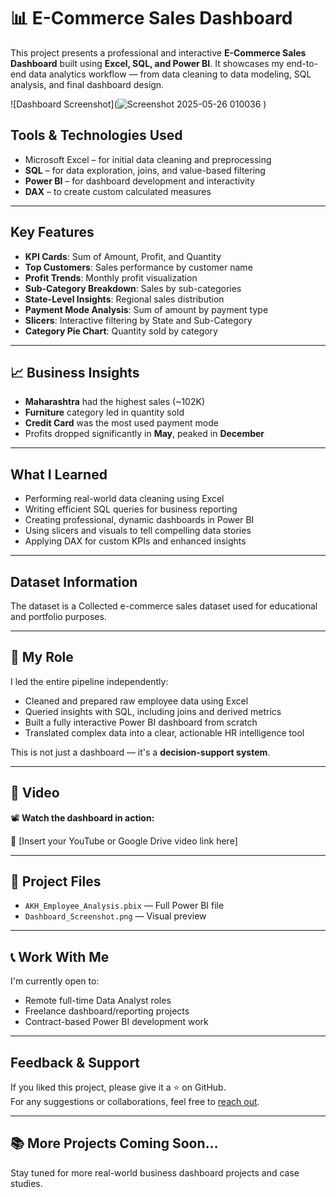 # 📊 E-Commerce Sales Dashboard

This project presents a professional and interactive **E-Commerce Sales Dashboard** built using **Excel, SQL, and Power BI**. It showcases my end-to-end data analytics workflow — from data cleaning to data modeling, SQL analysis, and final dashboard design.

![Dashboard Screenshot](![Screenshot 2025-05-26 010036](https://github.com/user-attachments/assets/6e8165df-c244-4a68-822d-7e6794155e10)
)


##  Tools & Technologies Used

- Microsoft Excel – for initial data cleaning and preprocessing
- **SQL** – for data exploration, joins, and value-based filtering
- **Power BI** – for dashboard development and interactivity
- **DAX** – to create custom calculated measures

---

##  Key Features

-  **KPI Cards**: Sum of Amount, Profit, and Quantity
-  **Top Customers**: Sales performance by customer name
-  **Profit Trends**: Monthly profit visualization
- **Sub-Category Breakdown**: Sales by sub-categories
-  **State-Level Insights**: Regional sales distribution
- **Payment Mode Analysis**: Sum of amount by payment type
-  **Slicers**: Interactive filtering by State and Sub-Category
-  **Category Pie Chart**: Quantity sold by category

---

## 📈 Business Insights


-  **Maharashtra** had the highest sales (~102K)
-  **Furniture** category led in quantity sold
-  **Credit Card** was the most used payment mode
-  Profits dropped significantly in **May**, peaked in **December**

---

##  What I Learned

- Performing real-world data cleaning using Excel
- Writing efficient SQL queries for business reporting
- Creating professional, dynamic dashboards in Power BI
- Using slicers and visuals to tell compelling data stories
- Applying DAX for custom KPIs and enhanced insights

---

##  Dataset Information

The dataset is a Collected e-commerce sales dataset used for educational and portfolio purposes.




---

## 👤 My Role



I led the entire pipeline independently:



- Cleaned and prepared raw employee data using Excel
- Queried insights with SQL, including joins and derived metrics
- Built a fully interactive Power BI dashboard from scratch  
- Translated complex data into a clear, actionable HR intelligence tool

This is not just a dashboard — it's a **decision-support system**.

---

## 🎥 Video



📽️ **Watch the dashboard in action:**  


🔗 [Insert your YouTube or Google Drive video link here]

---

## 📂 Project Files

- `AKH_Employee_Analysis.pbix` — Full Power BI file  
- `Dashboard_Screenshot.png` — Visual preview

---

## 📞 Work With Me

I'm currently open to:
- Remote full-time Data Analyst roles  
- Freelance dashboard/reporting projects  
- Contract-based Power BI development work

---

##  Feedback & Support


If you liked this project, please give it a ⭐ on GitHub.  
For any suggestions or collaborations, feel free to [reach out](saidy15-4501@diu.edu.bd).

---

## 📚 More Projects Coming Soon…

Stay tuned for more real-world business dashboard projects and case studies.
